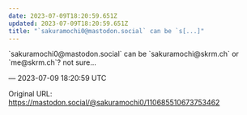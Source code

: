 ```yaml
---
date: 2023-07-09T18:20:59.651Z
updated: 2023-07-09T18:20:59.651Z
title: "`sakuramochi0@mastodon.social` can be `s[...]"
---
```


<p>`sakuramochi0@mastodon.social` can be `sakuramochi@skrm.ch` or `me@skrm.ch`? not sure...</p>

&mdash; 2023-07-09 18:20:59 UTC

Original URL: https://mastodon.social/@sakuramochi0/110685510673753462
